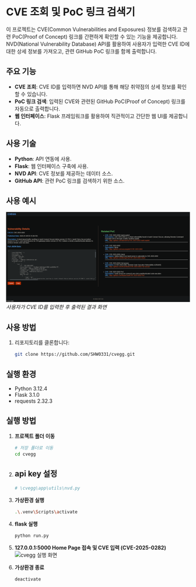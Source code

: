 # CVE 조회 및 PoC 링크 검색기

이 프로젝트는 CVE(Common Vulnerabilities and Exposures) 정보를 검색하고 관련 PoC(Proof of Concept) 링크를 간편하게 확인할 수 있는 기능을 제공합니다.  
NVD(National Vulnerability Database) API를 활용하여 사용자가 입력한 CVE ID에 대한 상세 정보를 가져오고, 관련 GitHub PoC 링크를 함께 출력합니다.

## 주요 기능
- **CVE 조회**: CVE ID를 입력하면 NVD API를 통해 해당 취약점의 상세 정보를 확인할 수 있습니다.
- **PoC 링크 검색**: 입력된 CVE와 관련된 GitHub PoC(Proof of Concept) 링크를 자동으로 출력합니다.
- **웹 인터페이스**: Flask 프레임워크를 활용하여 직관적이고 간단한 웹 UI를 제공합니다.

## 사용 기술
- **Python**: API 연동에 사용.
- **Flask**: 웹 인터페이스 구축에 사용.
- **NVD API**: CVE 정보를 제공하는 데이터 소스.
- **GitHub API**: 관련 PoC 링크를 검색하기 위한 소스.

## 사용 예시
![cvegg 실행 화면](https://github.com/SHW0331/cvegg/blob/f5acfd0d57b6bdaf281db2fe72885c419e7367bf/images/search.png)
*사용자가 CVE ID를 입력한 후 출력된 결과 화면*


## 사용 방법
1. 리포지토리를 클론합니다:
   ```bash
   git clone https://github.com/SHW0331/cvegg.git

## 실행 환경
- Python 3.12.4
- Flask 3.1.0
- requests 2.32.3

## 실행 방법
1. **프로젝트 폴더 이동**
   ```bash
   # 저장 폴더로 이동
   cd cvegg

2. **api key 설정**
   -  
   ```bash
   # \cvegg\app\utils\nvd.py
   
   
2. **가상환경 실행**
   ```bash
   .\.venv\Scripts\activate

3. **flask 실행**
   ```bash
   python run.py

4. **127.0.0.1:5000 Home Page 접속 및 CVE 입력 (CVE-2025-0282)**
   ![cvegg 실행 화면](https://github.com/SHW0331/cvegg/blob/e7bea043499911783845d15bcade2dd95ed3a5cf/images/home.png)

4. **가상환경 종료**
   ```bash
   deactivate

